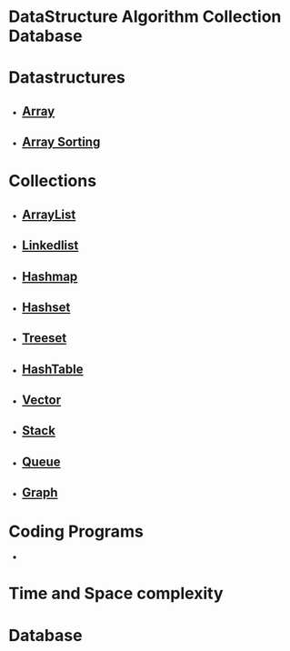 # DataStructure Algorithm Collection Database


# Datastructures
- ## [Array](https://github.com/sibaprasad12/DataStructure-Algorithm-Collections/blob/main/readMe/Array.md)
- ## [Array Sorting](https://github.com/sibaprasad12/DataStructure-Algorithm-Collections/blob/main/readMe/arraySorting.md)


# Collections 
- ## [ArrayList](https://github.com/sibaprasad12/DataStructure-Algorithm-Collections/blob/main/readMe/arrayList.md)
- ## [Linkedlist](https://github.com/sibaprasad12/DataStructure-Algorithm-Collections/blob/main/readMe/linkedList.md)
- ## [Hashmap](https://github.com/sibaprasad12/DataStructure-Algorithm-Collections/blob/main/readMe/hashMap.md)
- ## [Hashset](https://github.com/sibaprasad12/DataStructure-Algorithm-Collections/blob/main/readMe/hashSet.md)
- ## [Treeset](https://github.com/sibaprasad12/DataStructure-Algorithm-Collections/blob/main/readMe/treeSet.md)
- ## [HashTable](https://github.com/sibaprasad12/DataStructure-Algorithm-Collections/blob/main/readMe/hashTable.md)
- ## [Vector](https://github.com/sibaprasad12/DataStructure-Algorithm-Collections/blob/main/readMe/vector.md)
- ## [Stack](https://github.com/sibaprasad12/DataStructure-Algorithm-Collections/blob/main/readMe/stack.md)
- ## [Queue](https://github.com/sibaprasad12/DataStructure-Algorithm-Collections/blob/main/readMe/queue.md)
- ## [Graph](https://github.com/sibaprasad12/DataStructure-Algorithm-Collections/blob/main/readMe/graph.md)


# Coding Programs
- 
# Time and Space complexity

# Database



